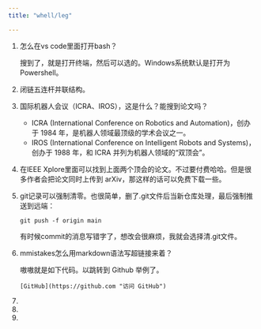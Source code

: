 ```yaml
---
title: "whell/leg"

---
```


1. 怎么在vs code里面打开bash？

    搜到了，就是打开终端，然后可以选的。Windows系统默认是打开为Powershell。
2. 闭链五连杆并联结构。
3. 国际机器人会议（ICRA、IROS），这是什么？能搜到论文吗？

    - ICRA (International Conference on Robotics and Automation)，创办于 1984 年，是机器人领域最顶级的学术会议之一。
    - IROS (International Conference on Intelligent Robots and Systems)，创办于 1988 年，和 ICRA 并列为机器人领域的“双顶会”。
4. 在IEEE Xplore里面可以找到上面两个顶会的论文。不过要付费哈哈。但是很多作者会把论文同时上传到 arXiv，那这样的话可以免费下载一些。
5. git记录可以强制清零。也很简单，删了.git文件后当新仓库处理，最后强制推送到远端：

    `git push -f origin main`

    有时候commit的消息写错字了，想改会很麻烦，我就会选择清.git文件。
6. mmistakes怎么用markdown语法写超链接来着？

    嗷嗷就是如下代码。以跳转到 Github 举例了。 

    `[GitHub](https://github.com "访问 GitHub")`
7. 
8. 
9. 

